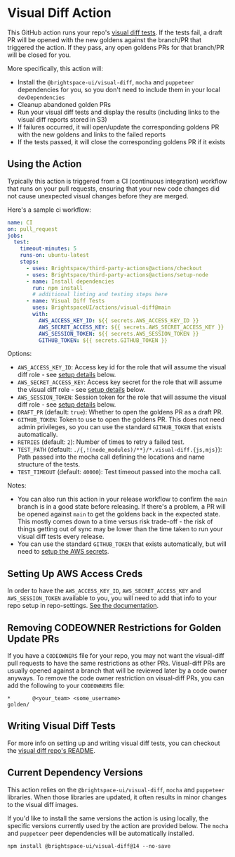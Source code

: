 # Visual Diff Action

This GitHub action runs your repo's [visual diff tests](https://github.com/BrightspaceUI/visual-diff).  If the tests fail, a draft PR will be opened with the new goldens against the branch/PR that triggered the action.  If they pass, any open goldens PRs for that branch/PR will be closed for you.

More specifically, this action will:
* Install the `@brightspace-ui/visual-diff`, `mocha` and `puppeteer` dependencies for you, so you don't need to include them in your local `devDependencies`
* Cleanup abandoned golden PRs
* Run your visual diff tests and display the results (including links to the visual diff reports stored in S3)
* If failures occurred, it will open/update the corresponding goldens PR with the new goldens and links to the failed reports
* If the tests passed, it will close the corresponding goldens PR if it exists

## Using the Action

Typically this action is triggered from a CI (continuous integration) workflow that runs on your pull requests, ensuring that your new code changes did not cause unexpected visual changes before they are merged.

Here's a sample ci workflow:

```yml
name: CI
on: pull_request
jobs:
  test:
    timeout-minutes: 5
    runs-on: ubuntu-latest
    steps:
      - uses: Brightspace/third-party-actions@actions/checkout
      - uses: Brightspace/third-party-actions@actions/setup-node
      - name: Install dependencies
        run: npm install
        # additional linting and testing steps here
      - name: Visual Diff Tests
        uses: BrightspaceUI/actions/visual-diff@main
        with:
          AWS_ACCESS_KEY_ID: ${{ secrets.AWS_ACCESS_KEY_ID }}
          AWS_SECRET_ACCESS_KEY: ${{ secrets.AWS_SECRET_ACCESS_KEY }}
          AWS_SESSION_TOKEN: ${{ secrets.AWS_SESSION_TOKEN }}
          GITHUB_TOKEN: ${{ secrets.GITHUB_TOKEN }}
```

Options:
* `AWS_ACCESS_KEY_ID`: Access key id for the role that will assume the visual diff role - see [setup details](#setting-up-aws-access-creds) below.
* `AWS_SECRET_ACCESS_KEY`: Access key secret for the role that will assume the visual diff role - see [setup details](#setting-up-aws-access-creds) below.
* `AWS_SESSION_TOKEN`: Session token for the role that will assume the visual diff role - see [setup details](#setting-up-aws-access-creds) below.
* `DRAFT_PR` (default: `true`): Whether to open the goldens PR as a draft PR.
* `GITHUB_TOKEN`: Token to use to open the goldens PR.  This does not need admin privileges, so you can use the standard `GITHUB_TOKEN` that exists automatically.
* `RETRIES` (default: `2`): Number of times to retry a failed test.
* `TEST_PATH` (default: `./{,!(node_modules)/**}/*.visual-diff.{js,mjs}`): Path passed into the mocha call defining the locations and name structure of the tests.
* `TEST_TIMEOUT` (default: `40000`): Test timeout passed into the mocha call.

Notes:
* You can also run this action in your release workflow to confirm the `main` branch is in a good state before releasing.  If there's a problem, a PR will be opened against `main` to get the goldens back in the expected state.  This mostly comes down to a time versus risk trade-off - the risk of things getting out of sync may be lower than the time taken to run your visual diff tests every release.
* You can use the standard `GITHUB_TOKEN` that exists automatically, but will need to [setup the AWS secrets](#setting-up-aws-access-creds).

## Setting Up AWS Access Creds

In order to have the `AWS_ACCESS_KEY_ID`, `AWS_SECRET_ACCESS_KEY` and `AWS_SESSION_TOKEN` available to you, you will need to add that info to your repo setup in repo-settings.  [See the documentation](https://github.com/Brightspace/repo-settings/blob/main/docs/visual-diff.md).

## Removing CODEOWNER Restrictions for Golden Update PRs

If you have a `CODEOWNERS` file for your repo, you may not want the visual-diff pull requests to have the same restrictions as other PRs.  Visual-diff PRs are usually opened against a branch that will be reviewed later by a code owner anyways. To remove the code owner restriction on visual-diff PRs, you can add the following to your `CODEOWNERS` file:

```
*       @<your_team> <some_username>
golden/
```

## Writing Visual Diff Tests

For more info on setting up and writing visual diff tests, you can checkout the [visual diff repo's README](https://github.com/BrightspaceUI/visual-diff).

## Current Dependency Versions

This action relies on the `@brightspace-ui/visual-diff`, `mocha` and `puppeteer` libraries. When those libraries are updated, it often results in minor changes to the visual diff images.

If you'd like to install the same versions the action is using locally, the specific versions currently used by the action are provided below. The `mocha` and `puppeteer` peer dependencies will be automatically installed.

```shell
npm install @brightspace-ui/visual-diff@14 --no-save
```
